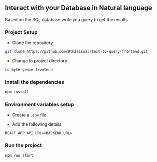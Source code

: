 ## Interact with your Database in Natural language

Based on the SQL database write you query to get the results

### Project Setup

- Clone the repository

```bash
git clone https://github.com/UtkJaiswal/text-to-query-frontend.git
```

- Change to project directory

```bash
cd byte-genie-frontend
```

### Install the dependencies

```bash
npm install
```

### Environment variables setup

- Create a `.env` file

- Add the following details

```
REACT_APP_API_URL=<BACKEND_URL>
```

### Run the project


```bash
npm run start
```




